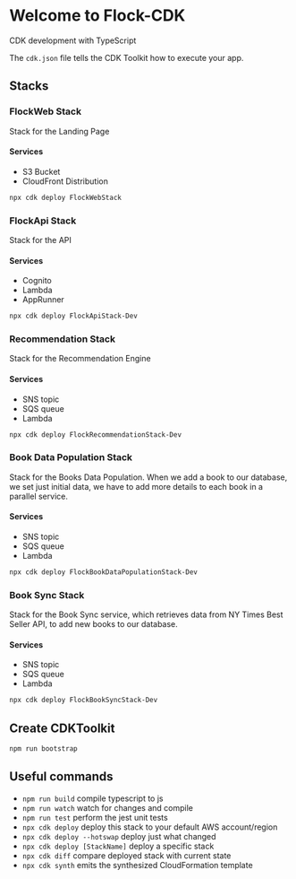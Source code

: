 # Welcome to Flock-CDK

CDK development with TypeScript

The `cdk.json` file tells the CDK Toolkit how to execute your app.

## Stacks

### FlockWeb Stack

Stack for the Landing Page

#### Services

- S3 Bucket
- CloudFront Distribution

```bash
npx cdk deploy FlockWebStack
```

### FlockApi Stack

Stack for the API

#### Services

- Cognito
- Lambda
- AppRunner

```bash
npx cdk deploy FlockApiStack-Dev
```

### Recommendation Stack

Stack for the Recommendation Engine

#### Services

- SNS topic
- SQS queue
- Lambda

```bash
npx cdk deploy FlockRecommendationStack-Dev
```

### Book Data Population Stack

Stack for the Books Data Population. When we add a book to our database, we set just initial data, we have to add more
details to each book in a parallel service.

#### Services

- SNS topic
- SQS queue
- Lambda

```bash
npx cdk deploy FlockBookDataPopulationStack-Dev
```

### Book Sync Stack

Stack for the Book Sync service, which retrieves data from NY Times Best Seller API, to add new books to our database.

#### Services

- SNS topic
- SQS queue
- Lambda

```bash
npx cdk deploy FlockBookSyncStack-Dev
```

## Create CDKToolkit

```bash
npm run bootstrap
```

## Useful commands

- `npm run build` compile typescript to js
- `npm run watch` watch for changes and compile
- `npm run test` perform the jest unit tests
- `npx cdk deploy` deploy this stack to your default AWS account/region
- `npx cdk deploy --hotswap` deploy just what changed
- `npx cdk deploy [StackName]` deploy a specific stack
- `npx cdk diff` compare deployed stack with current state
- `npx cdk synth` emits the synthesized CloudFormation template
